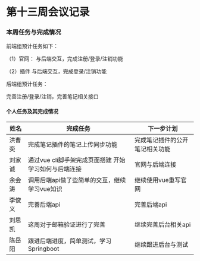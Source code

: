 # 第十三周会议记录



### 本周任务与完成情况

前端组预计任务如下：

（1）官网：
与后端交互，完成注册/登录/注销功能

（2）插件
与后端交互，完成登录/注销功能



后端组预计任务：

完善注册/登录/注销，完善笔记相关接口



#### 个人任务及其完成情况

| 姓名   | 完成任务                                             | 下一步计划                     |
| ------ | ---------------------------------------------------- | ------------------------------ |
| 洪曹奕 | 完成笔记插件的笔记上传同步功能                       | 完成笔记插件的公开笔记相关功能 |
| 刘家诚 | 通过vue cli脚手架完成页面搭建 开始学习如何与后端连接 | 官网与后端连接                 |
| 余会涛 | 调用后端api做了些简单的交互，继续学习vue知识         | 继续使用vue重写官网            |
| 李俊义 | 完善后端api                                          | 完善后端api                    |
| 刘思凯 | 这周对于邮箱验证进行了完善                           | 继续完善后台相关api            |
| 陈岳阳 | 跟进后端进度，简单测试，学习Springboot               | 继续跟进后台与测试             |

